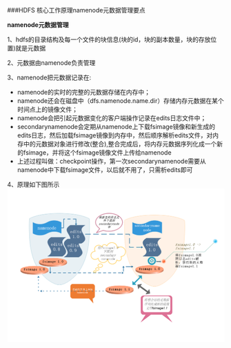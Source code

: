 ###HDFS 核心工作原理namenode元数据管理要点  


**namenode元数据管理**  

1、hdfs的目录结构及每一个文件的块信息(块的id，块的副本数量，块的存放位置<datanode>)就是元数据

2、元数据由namenode负责管理   


3、namenode把元数据记录在:      
* namenode的实时的完整的元数据存储在内存中；  
* namenode还会在磁盘中（dfs.namenode.name.dir）存储内存元数据在某个时间点上的镜像文件；  
* namenode会把引起元数据变化的客户端操作记录在edits日志文件中；  
* secondarynamenode会定期从namenode上下载fsimage镜像和新生成的edits日志，然后加载fsimage镜像到内存中，然后顺序解析edits文件，对内存中的元数据对象进行修改(整合),整合完成后，将内存元数据序列化成一个新的fsimage，并将这个fsimage镜像文件上传给namenode  
* 上述过程叫做：checkpoint操作，第一次secondarynamenode需要从namenode中下载fsimage文件，以后就不用了，只需析edits即可  


4、原理如下图所示  
![原理图](images/1.png "原理图")  






